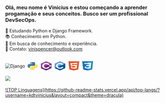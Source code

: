 ### Olá, meu nome é Vinícius e estou começando a aprender progamação e seus conceitos. Busco ser um profissional DevSecOps.
💭 Estudando Python e Django Framework. <br>
📚 Conhecimento em Python. <br>
🎴 Em busca de conhecimento e experiência. <br>
📢 Contato: vinispencer@outlook.com <br>

<div style="display: inline_block"><br>
  <img align="center" alt="Django" height="33,6" width="74" src="https://static.djangoproject.com/img/logos/django-logo-negative.1d528e2cb5fb.png">
  <img align="center" alt="Vinicius-Python" height="30" width="40" src="https://raw.githubusercontent.com/devicons/devicon/master/icons/python/python-original.svg">
  <img align="center" alt="Vinicius-Csharp" height="30" width="40" src="https://raw.githubusercontent.com/devicons/devicon/master/icons/csharp/csharp-original.svg">
  <img align="center" alt="Vinicius-Csharp" height="30" width="40" src="https://raw.githubusercontent.com/devicons/devicon/master/icons/c/c-original.svg">
  <img align="center" alt="Vinicius-Python" height="30" width="40" src="https://raw.githubusercontent.com/devicons/devicon/master/icons/html5/html5-original.svg">
  <img align="center" alt="Vinicius-Python" height="30" width="40" src="https://raw.githubusercontent.com/devicons/devicon/master/icons/css3/css3-original.svg">
</div>
<br/>
<div align="left">
  <a href="https://github.com/KdtVinicius">
  <img height="180em" src="https://github-readme-stats.vercel.app/api?username=KdtVinicius&show_icons=true&theme=dark&include_all_commits=true&count_private=true"/>
</div>
  
<br/>
  
<div>
  ![TOP Linguagens](https://github-readme-stats.vercel.app/api/top-langs/?username=kdtvinicius&layout=compact&theme=dracula)
</div>
 

<!--
<div>
  ![Snake animation](https://github.com/KdtVinicius/KdtVinicius/blob/output/github-contribution-grid-snake.svg)
  
</div>
-->
